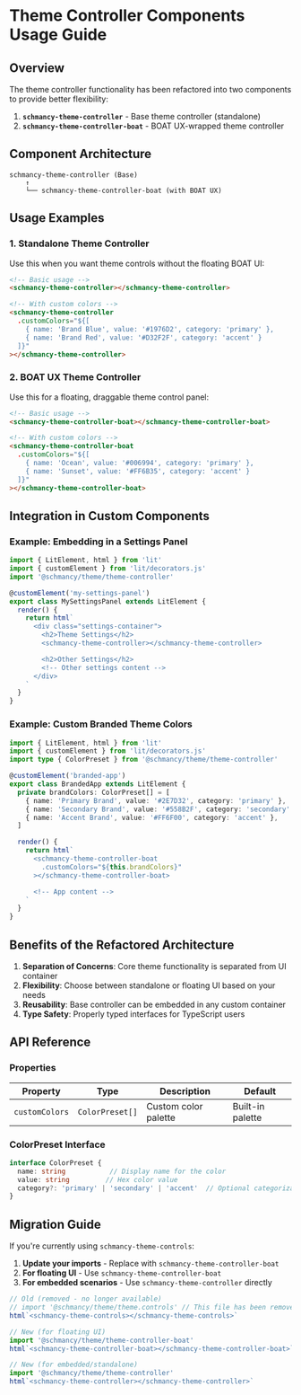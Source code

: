 # Theme Controller Components Usage Guide

## Overview

The theme controller functionality has been refactored into two components to provide better flexibility:

1. **`schmancy-theme-controller`** - Base theme controller (standalone)
2. **`schmancy-theme-controller-boat`** - BOAT UX-wrapped theme controller

## Component Architecture

```
schmancy-theme-controller (Base)
    ↑
    └── schmancy-theme-controller-boat (with BOAT UX)
```

## Usage Examples

### 1. Standalone Theme Controller

Use this when you want theme controls without the floating BOAT UI:

```html
<!-- Basic usage -->
<schmancy-theme-controller></schmancy-theme-controller>

<!-- With custom colors -->
<schmancy-theme-controller
  .customColors="${[
    { name: 'Brand Blue', value: '#1976D2', category: 'primary' },
    { name: 'Brand Red', value: '#D32F2F', category: 'accent' }
  ]}"
></schmancy-theme-controller>
```

### 2. BOAT UX Theme Controller

Use this for a floating, draggable theme control panel:

```html
<!-- Basic usage -->
<schmancy-theme-controller-boat></schmancy-theme-controller-boat>

<!-- With custom colors -->
<schmancy-theme-controller-boat
  .customColors="${[
    { name: 'Ocean', value: '#006994', category: 'primary' },
    { name: 'Sunset', value: '#FF6B35', category: 'accent' }
  ]}"
></schmancy-theme-controller-boat>
```


## Integration in Custom Components

### Example: Embedding in a Settings Panel

```typescript
import { LitElement, html } from 'lit'
import { customElement } from 'lit/decorators.js'
import '@schmancy/theme/theme-controller'

@customElement('my-settings-panel')
export class MySettingsPanel extends LitElement {
  render() {
    return html`
      <div class="settings-container">
        <h2>Theme Settings</h2>
        <schmancy-theme-controller></schmancy-theme-controller>

        <h2>Other Settings</h2>
        <!-- Other settings content -->
      </div>
    `
  }
}
```

### Example: Custom Branded Theme Colors

```typescript
import { LitElement, html } from 'lit'
import { customElement } from 'lit/decorators.js'
import type { ColorPreset } from '@schmancy/theme/theme-controller'

@customElement('branded-app')
export class BrandedApp extends LitElement {
  private brandColors: ColorPreset[] = [
    { name: 'Primary Brand', value: '#2E7D32', category: 'primary' },
    { name: 'Secondary Brand', value: '#558B2F', category: 'secondary' },
    { name: 'Accent Brand', value: '#FF6F00', category: 'accent' },
  ]

  render() {
    return html`
      <schmancy-theme-controller-boat
        .customColors="${this.brandColors}"
      ></schmancy-theme-controller-boat>

      <!-- App content -->
    `
  }
}
```

## Benefits of the Refactored Architecture

1. **Separation of Concerns**: Core theme functionality is separated from UI container
2. **Flexibility**: Choose between standalone or floating UI based on your needs
3. **Reusability**: Base controller can be embedded in any custom container
4. **Type Safety**: Properly typed interfaces for TypeScript users

## API Reference

### Properties

| Property | Type | Description | Default |
|----------|------|-------------|---------|
| `customColors` | `ColorPreset[]` | Custom color palette | Built-in palette |

### ColorPreset Interface

```typescript
interface ColorPreset {
  name: string           // Display name for the color
  value: string         // Hex color value
  category?: 'primary' | 'secondary' | 'accent'  // Optional categorization
}
```

## Migration Guide

If you're currently using `schmancy-theme-controls`:

1. **Update your imports** - Replace with `schmancy-theme-controller-boat`
2. **For floating UI** - Use `schmancy-theme-controller-boat`
3. **For embedded scenarios** - Use `schmancy-theme-controller` directly

```typescript
// Old (removed - no longer available)
// import '@schmancy/theme/theme.controls' // This file has been removed
html`<schmancy-theme-controls></schmancy-theme-controls>`

// New (for floating UI)
import '@schmancy/theme/theme-controller-boat'
html`<schmancy-theme-controller-boat></schmancy-theme-controller-boat>`

// New (for embedded/standalone)
import '@schmancy/theme/theme-controller'
html`<schmancy-theme-controller></schmancy-theme-controller>`
```